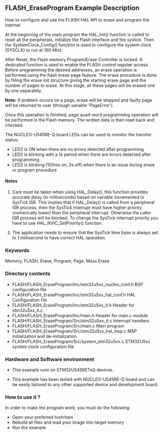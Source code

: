 ## <b>FLASH_EraseProgram Example Description</b>

How to configure and use the FLASH HAL API to erase and program the internal

At the beginning of the main program the HAL_Init() function is called to reset
all the peripherals, initialize the Flash interface and the systick.
Then the SystemClock_Config() function is used to configure the system clock (SYSCLK)
to run at 160 MHz.

After Reset, the Flash memory Program/Erase Controller is locked. A dedicated function
is used to enable the FLASH control register access.
Before programming the desired addresses, an erase operation is performed using
the flash erase page feature. The erase procedure is done by filling the erase init
structure giving the starting erase page and the number of pages to erase.
At this stage, all these pages will be erased one by one separately.


**Note:** If problem occurs on a page, erase will be stopped and faulty page will
be returned to user (through variable 'PageError').

Once this operation is finished, page quad-word programming operation will be performed
in the Flash memory. The written data is then read back and checked.

The NUCLEO-U545RE-Q board LEDs can be used to monitor the transfer status:

  - LED2 is ON when there are no errors detected after programming  
  - LED2 is blinking with a 1s period when there are errors detected after programming  
  - LED2 is blinking (100ms on, 2s off) when there is an issue during erase or program procedure  

#### <b>Notes</b>

 1. Care must be taken when using HAL_Delay(), this function provides accurate delay (in milliseconds)
    based on variable incremented in SysTick ISR. This implies that if HAL_Delay() is called from
    a peripheral ISR process, then the SysTick interrupt must have higher priority (numerically lower)
    than the peripheral interrupt. Otherwise the caller ISR process will be blocked.
    To change the SysTick interrupt priority you have to use HAL_NVIC_SetPriority() function.

 2. The application needs to ensure that the SysTick time base is always set to 1 millisecond
    to have correct HAL operation.

### <b>Keywords</b>

Memory, FLASH, Erase, Program, Page, Mass Erase

### <b>Directory contents</b>

  - FLASH/FLASH_EraseProgram/Inc/stm32u5xx_nucleo_conf.h   BSP configuration file
  - FLASH/FLASH_EraseProgram/Inc/stm32u5xx_hal_conf.h      HAL Configuration file
  - FLASH/FLASH_EraseProgram/Inc/stm32u5xx_it.h            Header for stm32u5xx_it.c
  - FLASH/FLASH_EraseProgram/Inc/main.h                    Header for main.c module
  - FLASH/FLASH_EraseProgram/Src/stm32u5xx_it.c            Interrupt handlers
  - FLASH/FLASH_EraseProgram/Src/main.c                    Main program
  - FLASH/FLASH_EraseProgram/Src/stm32u5xx_hal_msp.c       MSP initialization and de-initialization
  - FLASH/FLASH_EraseProgram/Src/system_stm32u5xx.c        STM32U5xx system clock configuration file

### <b>Hardware and Software environment</b>

  - This example runs on STM32U545RETxQ devices.

  - This example has been tested with NUCLEO-U545RE-Q board and can be
    easily tailored to any other supported device and development board.

### <b>How to use it ?</b>

In order to make the program work, you must do the following:

 - Open your preferred toolchain
 - Rebuild all files and load your image into target memory
 - Run the example
